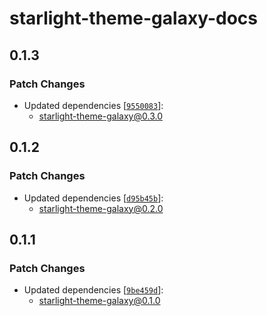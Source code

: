 # starlight-theme-galaxy-docs

## 0.1.3

### Patch Changes

- Updated dependencies [[`9550083`](https://github.com/frostybee/starlight-theme-galaxy/commit/9550083548be49ab9754d5a8fb2cc46073b08936)]:
  - starlight-theme-galaxy@0.3.0

## 0.1.2

### Patch Changes

- Updated dependencies [[`d95b45b`](https://github.com/frostybee/starlight-theme-galaxy/commit/d95b45ba35f404c16809bddba1b2d62623d51193)]:
  - starlight-theme-galaxy@0.2.0

## 0.1.1

### Patch Changes

- Updated dependencies [[`9be459d`](https://github.com/frostybee/starlight-theme-galaxy/commit/9be459d58e42e7a444fffada34947ac69768dc03)]:
  - starlight-theme-galaxy@0.1.0
